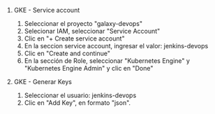 1. GKE - Service account
    1. Seleccionar el proyecto "galaxy-devops"
    1. Selecionar IAM, seleccionar "Service Account"
    1. Clic en "+ Create service account"
    1. En la seccion service account, ingresar el valor: jenkins-devops
    1. Clic en "Create and continue"
    1. En la sección de Role, seleccionar "Kubernetes Engine" y "Kubernetes Engine Admin" y clic en "Done"

1. GKE - Generar Keys
    1. Seleccionar el usuario: jenkins-devops
    1. Clic en "Add Key", en formato "json".
    